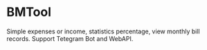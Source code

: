 # BMTool
Simple expenses or income, statistics percentage, view monthly bill records. Support Tetegram Bot and WebAPI.
